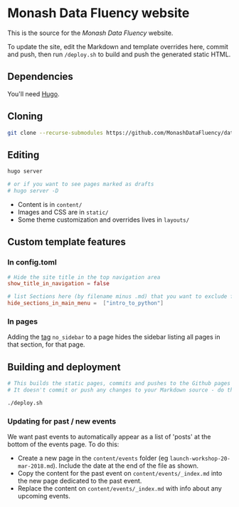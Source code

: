 # Monash Data Fluency website

This is the source for the _Monash Data Fluency_ website.
 
To update the site, edit the Markdown and template overrides here,
commit and push, then run `/deploy.sh` to build and push the generated static HTML.

## Dependencies

You'll need  [Hugo](https://gohugo.io/getting-started/installing/).

## Cloning
```bash
git clone --recurse-submodules https://github.com/MonashDataFluency/data-fluency-website.git
```

## Editing

```bash
hugo server

# or if you want to see pages marked as drafts
# hugo server -D
```

* Content is in `content/`
* Images and CSS are in `static/`
* Some theme customization and overrides lives in `layouts/`

## Custom template features

### In config.toml

```toml
# Hide the site title in the top navigation area
show_title_in_navigation = false

# list Sections here (by filename minus .md) that you want to exclude from the front page navigation
hide_sections_in_main_menu =  ["intro_to_python"]
```

### In pages

Adding the [tag](https://gohugo.io/variables/page/#page-level-params) `no_sidebar` to a page hides the sidebar 
listing all pages in that section, for that page.

## Building and deployment

```bash
# This builds the static pages, commits and pushes to the Github pages site (using the 'public' git submodule).
# It doesn't commit or push any changes to your Markdown source - do that yourself.

./deploy.sh
```

### Updating for past / new events

We want past events to automatically appear as a list of 'posts' at the bottom of the events page. To do this:

* Create a new page in the `content/events` folder (eg `launch-workshop-20-mar-2018.md`). Include the date at the end of the file as shown.
* Copy the content for the past event on `content/events/_index.md` into the new page dedicated to the past event.
* Replace the content on `content/events/_index.md` with info about any upcoming events.
